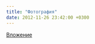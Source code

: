 ```yaml
---
title: "Фотография"
date: 2012-11-26 23:42:00 +0300
---
```



[Вложение](/assets/vk_photos/2/o0H580DbZPM.jpg)
